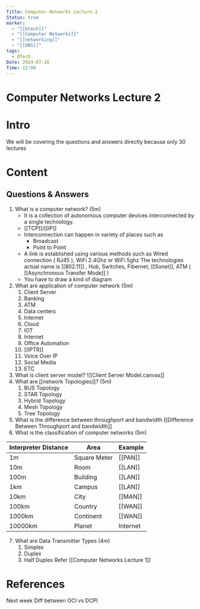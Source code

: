 ```yaml
---
Title: Computer Networks Lecture 2
Status: true
marker:
  - "[[btech]]"
  - "[[Computer Networks]]"
  - "[[networking]]"
  - "[[DNS]]"
tags:
  - BTech
Date: 2024-07-16
Time: 12:00
---
```

# Computer Networks Lecture 2

# Intro
We will be covering the questions and answers directly because only 30 lectures
# Content

## Questions & Answers

1. What is a computer network? (5m)
	- It is a collection of autonomous computer devices interconnected by a single technology.
	- [[TCP]]/[[IP]]
	- Interconnection can happen in variety of places such as
		- Broadcast
		- Point to Point
	- A link is established using various methods such as Wired connection ( RJ45 ), WiFi 2.4Ghz or WiFi 5ghz The technologies actual name is [[802.11]] , Hub, Switches, Fibernet, [[Sonet]], ATM ( [[Asynchronous Transfer Mode]] )
	- You have to draw a kind of diagram
2. What are application of computer network (5m)
	1. Client Server
	2. Banking
	3. ATM
	4. Data centers 
	5. Internet
	6. Cloud
	7. IOT
	8. Internet
	9. Office Automation
	10. [[IPTR]]
	11. Voice Over IP
	12. Social Media
	13. ETC
3. What is client server model?
	![[Client Server Model.canvas]]
4. What are [[network Topologies]]? (5m)
	1. BUS Topology
	2. STAR Topology
	3. Hybrid Topology
	4. Mesh Topology
	5. Tree Topology
5. What is the difference between throughport and bandwidth
		[[Difference Between Throughport and bandwidth]]
6. What is the classification of computer networks (5m)

| Interpreter Distance | Area         | Example  |
| -------------------- | ------------ | -------- |
| 1m                   | Square Meter | [[PAN]]  |
| 10m                  | Room         | [[LAN]]  |
| 100m                 | Building     | [[LAN]]  |
| 1km                  | Campus       | [[LAN]]  |
| 10km                 | City         | [[MAN]]  |
| 100km                | Country      | [[WAN]]  |
| 1000km               | Continent    | [[WAN]]  |
| 10000km              | Planet       | Internet |
7. What are Data Transmitter Types (4m)
	1. Simplex 
	2. Duplex
	3. Half Duplex
		Refer [[Computer Networks Lecture 1]]
# References

Next week Diff between OCI vs DCPI